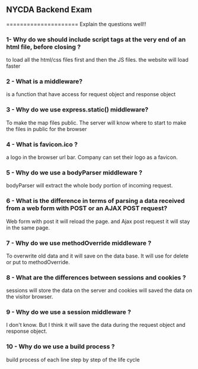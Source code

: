 ## NYCDA Backend Exam
=====================
Explain the questions well!!

### 1- Why do we should include script tags at the very end of an html file, before closing </body>?
to load all the html/css files first and then the JS files.
the website will load faster


### 2 - What is a middleware?
is a function that have access for request object and response object


### 3 - Why do we use express.static() middleware?
To make the map files public.
The server will know where to start to make the files in public for the browser

### 4 - What is favicon.ico ?
a logo in the browser url bar.
Company can set their logo as a favicon.


### 5 - Why do we use a bodyParser middleware ?
bodyParser will extract the whole body portion of incoming request.


### 6 - What is the difference in terms of parsing a data received from a web form with POST or an AJAX POST request?
Web form with post it will reload the page.
and Ajax post request it will stay in the same page.


### 7 - Why do we use methodOverride middleware ?
To overwrite old data and it will save on the data base.
It will use for delete or put to methodOverride.


### 8 - What are the differences between sessions and cookies ?
sessions will store the data on the server and cookies will saved the data on the visitor browser.

### 9 - Why do we use a session middleware ?
I don't know.
But I think it will save the data during the request object and response object.

### 10 - Why do we use a build process ?
build process of each line step by step of the life cycle

